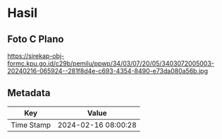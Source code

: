 # Hasil

## Foto C Plano

https://sirekap-obj-formc.kpu.go.id/c29b/pemilu/ppwp/34/03/07/20/05/3403072005003-20240216-065924--281f8d4e-c693-4354-8490-e73da080a56b.jpg


## Metadata

| Key        | Value               |
| ---------- | ------------------- |
| Time Stamp | 2024-02-16 08:00:28 |



